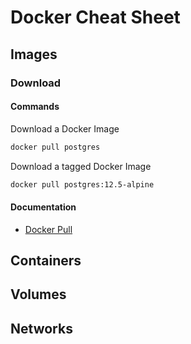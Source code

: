 # Docker Cheat Sheet

## Images

### Download

#### Commands

Download a Docker Image

```bash 
docker pull postgres
```

 Download a tagged Docker Image

```bash
docker pull postgres:12.5-alpine
```

#### Documentation

- [Docker Pull](https://docs.docker.com/engine/reference/commandline/pull/)

## Containers

## Volumes

## Networks